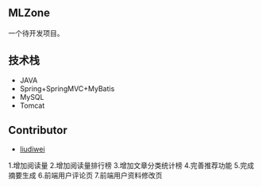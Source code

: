 ## MLZone

一个待开发项目。

## 技术栈

- JAVA
- Spring+SpringMVC+MyBatis
- MySQL
- Tomcat

## Contributor

- [liudiwei](http://www.csuldw.com)

1.增加阅读量
2.增加阅读量排行榜
3.增加文章分类统计榜
4.完善推荐功能
5.完成摘要生成
6.前端用户评论页
7.前端用户资料修改页
